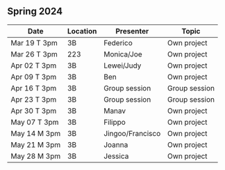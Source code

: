 ## Spring 2024

| Date            | Location   | Presenter                | Topic              |
|-----------------|------------|--------------------------|--------------------|
| Mar 19 T 3pm    | 3B         | Federico                 | Own project        |
| Mar 26 T 3pm    | 223        | Monica/Joe               | Own project        |
| Apr 02 T 3pm    | 3B         | Lewei/Judy               | Own project        |
| Apr 09 T 3pm    | 3B         | Ben                      | Own project        |
| Apr 16 T 3pm    | 3B         | Group session            | Group session      |
| Apr 23 T 3pm    | 3B         | Group session            | Group session      |
| Apr 30 T 3pm    | 3B         | Manav                    | Own project        |
| May 07 T 3pm    | 3B         | Filippo                  | Own project        |
| May 14 M 3pm    | 3B         | Jingoo/Francisco         | Own project        |
| May 21 M 3pm    | 3B         | Joanna                   | Own project        |
| May 28 M 3pm    | 3B         | Jessica                  | Own project        |







